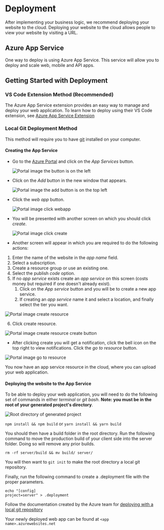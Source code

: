 # Deployment

After implementing your business logic, we recommend deploying your website to the cloud.
Deploying your website to the cloud allows people to view your website by visiting a URL.

## Azure App Service

One way to deploy is using Azure App Service. This service will allow you to deploy and scale web, mobile and API apps.

## Getting Started with Deployment

### VS Code Extension Method (Recommended)

The Azure App Service extension provides an easy way to manage and deploy your web application. To learn how to deploy using their VS Code extension, see [Azure App Service Extension](https://marketplace.visualstudio.com/items?itemName=ms-azuretools.vscode-azureappservice)

### Local Git Deployment Method

This method will require you to have [git](https://git-scm.com/downloads) installed on your computer.

#### Creating the App Service

- Go to the [Azure Portal](https://portal.azure.com) and click on the _App Services_ button.

  ![Portal image the button is on the left](./resources/azure-appservice-portal.png)

- Click on the _Add_ button in the new window that appears.

  ![Portal image the add button is on the top left](./resources/azure-appservice-add.png)

- Click the _web app_ button.

  ![Portal image click webapp](./resources/azure-appservice-click-webapp.png)

- You will be presented with another screen on which you should click _create_.

  ![Portal image click create](./resources/azure-appservice-click-create.png)

- Another screen will appear in which you are required to do the following actions:

1. Enter the name of the website in the _app name_ field.
2. Select a subscription.
3. Create a resource group or use an existing one.
4. Select the publish _code_ option.
5. If no _app service_ exists create an _app service_ on this screen (costs money but required if one doesn't already exist).
   1. Click on the _App service_ button and you will be to create a new app service.
   2. If creating an _app service_ name it and select a location, and finally select the tier you want.

![Portal image create resource](./resources/azure-appservice-createresource.png)

6. Click create resource.

![Portal image create resource create button](./resources/azure-appservice-createadd.png)

- After clicking create you will get a notification, click the bell icon on the top right to view notifications. Click the _go to resource_ button.

![Portal image go to resource](./resources/azure-appservice-notification.png)

You now have an app service resource in the cloud, where you can upload your web application.

#### Deploying the website to the App Service

To be able to deploy your web application, you will need to do the following set of commands in either _terminal_ or _git bash_. **Note: you must be in the root of your generated project's directory**.

![Root directory of generated project](./resources/azure-appservice-rootdirectory.png)

`npm install && npm build` or `yarn install && yarn build`

You should then have a build folder in the root directory. Run the following command to move the production build of your client side into the server folder. Doing so will remove any prior builds.

`rm -rf server/build && mv build/ server/`

You will then want to `git init` to make the root directory a local git repository.

Finally, run the following command to create a .deployment file with the proper parameters.

```
echo "[config]
project=server" > .deployment
```

Follow the documentation created by the Azure team for [deploying with a local git repository](https://docs.microsoft.com/en-us/azure/app-service/deploy-local-git#open-azure-cloud-shell)

Your newly deployed web app can be found at `<app name>.azurewebsites.net`
